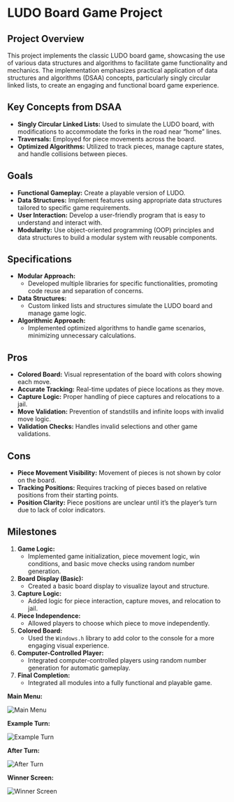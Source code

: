 # LUDO Board Game Project

## Project Overview

This project implements the classic LUDO board game, showcasing the use of various data structures and algorithms to facilitate game functionality and mechanics. The implementation emphasizes practical application of data structures and algorithms (DSAA) concepts, particularly singly circular linked lists, to create an engaging and functional board game experience.

## Key Concepts from DSAA

- **Singly Circular Linked Lists:** Used to simulate the LUDO board, with modifications to accommodate the forks in the road near “home” lines.
- **Traversals:** Employed for piece movements across the board.
- **Optimized Algorithms:** Utilized to track pieces, manage capture states, and handle collisions between pieces.

## Goals

- **Functional Gameplay:** Create a playable version of LUDO.
- **Data Structures:** Implement features using appropriate data structures tailored to specific game requirements.
- **User Interaction:** Develop a user-friendly program that is easy to understand and interact with.
- **Modularity:** Use object-oriented programming (OOP) principles and data structures to build a modular system with reusable components.

## Specifications

- **Modular Approach:** 
  - Developed multiple libraries for specific functionalities, promoting code reuse and separation of concerns.
- **Data Structures:**
  - Custom linked lists and structures simulate the LUDO board and manage game logic.
- **Algorithmic Approach:**
  - Implemented optimized algorithms to handle game scenarios, minimizing unnecessary calculations.

## Pros

- **Colored Board:** Visual representation of the board with colors showing each move.
- **Accurate Tracking:** Real-time updates of piece locations as they move.
- **Capture Logic:** Proper handling of piece captures and relocations to a jail.
- **Move Validation:** Prevention of standstills and infinite loops with invalid move logic.
- **Validation Checks:** Handles invalid selections and other game validations.

## Cons

- **Piece Movement Visibility:** Movement of pieces is not shown by color on the board.
- **Tracking Positions:** Requires tracking of pieces based on relative positions from their starting points.
- **Position Clarity:** Piece positions are unclear until it’s the player’s turn due to lack of color indicators.

## Milestones

1. **Game Logic:** 
   - Implemented game initialization, piece movement logic, win conditions, and basic move checks using random number generation.
2. **Board Display (Basic):** 
   - Created a basic board display to visualize layout and structure.
3. **Capture Logic:** 
   - Added logic for piece interaction, capture moves, and relocation to jail.
4. **Piece Independence:** 
   - Allowed players to choose which piece to move independently.
5. **Colored Board:** 
   - Used the `Windows.h` library to add color to the console for a more engaging visual experience.
6. **Computer-Controlled Player:** 
   - Integrated computer-controlled players using random number generation for automatic gameplay.
7. **Final Completion:** 
   - Integrated all modules into a fully functional and playable game.

**Main Menu:**

![Main Menu](https://github.com/user-attachments/assets/325540f9-d69b-4f53-8330-c6f87f1aaa64)

**Example Turn:**

![Example Turn](https://github.com/user-attachments/assets/b0be9d40-86ef-496f-863d-6e85d2c42e68)

**After Turn:**

 ![After Turn](https://github.com/user-attachments/assets/1a81a6db-0a61-4fbf-a711-e44964a76495)

**Winner Screen:**

  ![Winner Screen](https://github.com/user-attachments/assets/cf7d06df-71d1-41f2-a7d4-86c64e0f6cd2)

